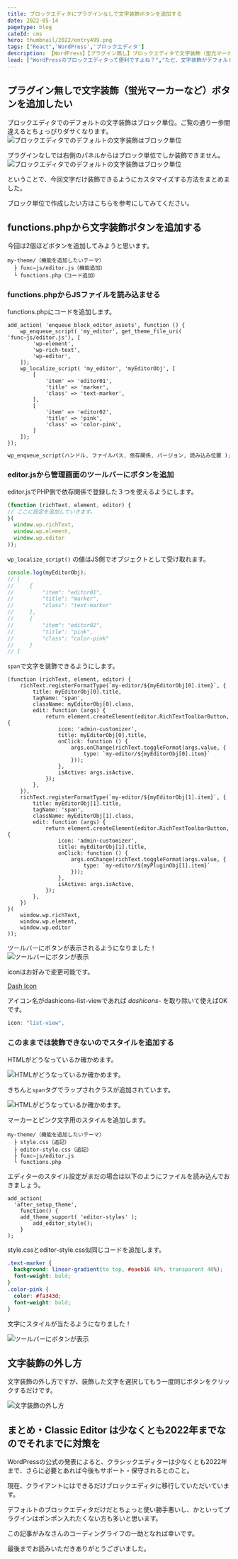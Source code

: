 ```yaml
---
title: ブロックエディタにプラグインなしで文字装飾ボタンを追加する
date: 2022-05-14
pagetype: blog
cateId: cms
hero: thumbnail/2022/entry499.png
tags: ["React",'WordPress','ブロックエディタ']
description: 【WordPress】【プラグイン無し】ブロックエディタで文字装飾（蛍光マーカーなど）を上部ツールバーボタンから追加する方法をご紹介します。
lead: ["WordPressのブロックエディタって便利ですよね？","ただ、文字装飾がデフォルトの設定だけからだといまいち。そこで今回はブロックエディタの上部ツールバーに文字装飾（蛍光マーカーなど）ボタンをプラグイン無しで追加する方法をご紹介します。"]
---
```

## プラグイン無しで文字装飾（蛍光マーカーなど）ボタンを追加したい
ブロックエディタでのデフォルトの文字装飾はブロック単位。ご覧の通り一歩間違えるとちょっぴりダサくなります。
![ブロックエディタでのデフォルトの文字装飾はブロック単位](./images/2022/05/entry499-6.png)

プラグインなしでは右側のパネルからはブロック単位でしか装飾できません。
![ブロックエディタでのデフォルトの文字装飾はブロック単位](./images/2022/05/entry499-7.png)

<msg txt="とても使い勝手が悪い！"></msg>

ということで、今回文字だけ装飾できるようにカスタマイズする方法をまとめました。

ブロック単位で作成したい方はこちらを参考にしてみてください。
  <card id="/blogs/entry488/"></card>

## functions.phpから文字装飾ボタンを追加する
今回は2個ほどボタンを追加してみようと思います。
```
my-theme/（機能を追加したいテーマ）
  ├ func−js/editor.js（機能追加）
  └ functions.php（コード追加）
```
### functions.phpからJSファイルを読み込ませる
functions.phpにコードを追加します。

```php:title=functions.php
add_action( 'enqueue_block_editor_assets', function () {
	wp_enqueue_script( 'my_editor', get_theme_file_uri( 'func−js/editor.js'), [
		'wp-element',
		'wp-rich-text',
		'wp-editor',
	]);
	wp_localize_script( 'my_editor', 'myEditorObj', [
		[
			'item' => 'editor01',
			'title' => 'marker',
			'class' => 'text-marker',
		],
		[
			'item' => 'editor02',
			'title' => 'pink',
			'class' => 'color-pink',
		]
	]);
});
```
```PHP
wp_enqueue_script(ハンドル, ファイルパス, 依存関係, バージョン, 読み込み位置 );
```
### editor.jsから管理画面のツールバーにボタンを追加
editor.jsでPHP側で依存関係で登録した３つを使えるようにします。

```js:title=editor.js
(function (richText, element, editor) {
// ここに設定を追加していきます。
}(
  window.wp.richText,
  window.wp.element,
  window.wp.editor
));
```
`wp_localize_script()` の値はJS側でオブジェクトとして受け取れます。
```js
console.log(myEditorObj);
// [
//     {
//         "item": "editor01",
//         "title": "marker",
//         "class": "text-marker"
//     },
//     {
//         "item": "editor02",
//         "title": "pink",
//         "class": "color-pink"
//     }
// ]
```
`span`で文字を装飾できるようにします。
```JS
(function (richText, element, editor) {
    richText.registerFormatType(`my-editor/${myEditorObj[0].item}`, {
        title: myEditorObj[0].title,
        tagName: 'span',
        className: myEditorObj[0].class,
        edit: function (args) {
            return element.createElement(editor.RichTextToolbarButton, {
                icon: 'admin-customizer',
                title: myEditorObj[0].title,
                onClick: function () {
                    args.onChange(richText.toggleFormat(args.value, {
                        type: `my-editor/${myEditorObj[0].item}`
                    }));
                },
                isActive: args.isActive,
            });
        },
    }),
    richText.registerFormatType(`my-editor/${myEditorObj[1].item}`, {
        title: myEditorObj[1].title,
        tagName: 'span',
        className: myEditorObj[1].class,
        edit: function (args) {
            return element.createElement(editor.RichTextToolbarButton, {
                icon: 'admin-customizer',
                title: myEditorObj[1].title,
                onClick: function () {
                    args.onChange(richText.toggleFormat(args.value, {
                        type: `my-editor/${myPluginObj[1].item}`
                    }));
                },
                isActive: args.isActive,
            });
        },
    })
}(
    window.wp.richText,
    window.wp.element,
    window.wp.editor
));
```
ツールバーにボタンが表示されるようになりました！
![ツールバーにボタンが表示](./images/2022/05/entry499-1.png)

iconはお好みで変更可能です。

[Dash Icon](https://developer.wordpress.org/resource/dashicons/)

アイコン名がdashicons-list-viewであれば *dashicons-* を取り除いて使えばOKです。
```js
icon: "list-view",
```
### このままでは装飾できないのでスタイルを追加する
HTMLがどうなっているか確かめます。

![HTMLがどうなっているか確かめます。](./images/2022/05/entry499-2.png)

きちんと`span`タグでラップされクラスが追加されています。

![HTMLがどうなっているか確かめます。](./images/2022/05/entry499-3.png)

マーカーとピンク文字用のスタイルを追加します。

```
my-theme/（機能を追加したいテーマ）
  ├ style.css（追記）
  ├ editor-style.css（追記）
  ├ func−js/editor.js
  └ functions.php
```

エディターのスタイル設定がまだの場合は以下のようにファイルを読み込んでおきましょう。

```PHP:title=functions.php
add_action(
  'after_setup_theme',
	function() {
    add_theme_support( 'editor-styles' );
		add_editor_style();
	}
);
```
style.cssとeditor-style.css似同じコードを追加します。

```css
.text-marker {
  background: linear-gradient(to top, #eaeb16 40%, transparent 40%);
  font-weight: bold;
}
.color-pink {
  color: #fa343d;
  font-weight: bold;
}
```
文字にスタイルが当たるようになりました！

![ツールバーにボタンが表示](./images/2022/05/entry499-4.png)

## 文字装飾の外し方
文字装飾の外し方ですが、装飾した文字を選択してもう一度同じボタンをクリックするだけです。

![文字装飾の外し方](./images/2022/05/entry499-5.png)

## まとめ・Classic Editor は少なくとも2022年までなのでそれまでに対策を
WordPressの公式の発表によると、クラシックエディターは少なくとも2022年まで、さらに必要とあれば今後もサポート・保守されるとのこと。

現在、クライアントにはできるだけブロックエディタに移行していただいています。

デフォルトのブロックエディタだけだとちょっと使い勝手悪いし、かといってプラグインはポンポン入れたくない方も多いと思います。

この記事がみなさんのコーディングライフの一助となれば幸いです。

最後までお読みいただきありがとうございました。
